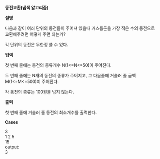 **동전교환(냅색 알고리즘)**

**설명**

다음과 같이 여러 단위의 동전들이 주어져 있을때 거스름돈을 가장 적은 수의 동전으로 교환해주려면 어떻게 주면 되는가?

각 단위의 동전은 무한정 쓸 수 있다.

**입력**

첫 번째 줄에는 동전의 종류개수 N(1<=N<=50)이 주어진다.

두 번째 줄에는 N개의 동전의 종류가 주어지고, 그 다음줄에 거슬러 줄 금액 M(1<=M<=500)이 주어진다.

각 동전의 종류는 100원을 넘지 않는다.

**출력**

첫 번째 줄에 거슬러 줄 동전의 최소개수를 출력한다.

**Cases**

3<br>
1 2 5<br>
15<br>
output:<br>
3